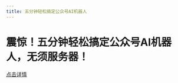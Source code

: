 ```yaml
---
title: 五分钟轻松搞定公众号AI机器人
---
```

# 震惊！五分钟轻松搞定公众号AI机器人，无须服务器！

[点击详情](https://mp.weixin.qq.com/s?__biz=Mzk0NjQwNzI1MA==&mid=2247484232&idx=1&sn=885e9272d6be9bde122e9a4797587c8e&chksm=c307d175f47058631580ec292ebe096d32d486682c15422d8d043e51baf75e620708152b4979&token=547271471&lang=zh_CN#rd)